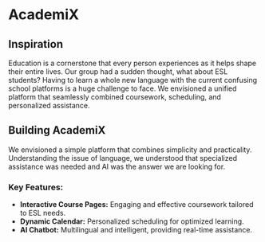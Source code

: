 # AcademiX

## **Inspiration**
Education is a cornerstone that every person experiences as it helps shape their entire lives. Our group had a sudden thought, what about ESL students? Having to learn a whole new language with the current confusing school platforms is a huge challenge to face. We envisioned a unified platform that seamlessly combined coursework, scheduling, and personalized assistance.

## **Building AcademiX**
We envisioned a simple platform that combines simplicity and practicality. Understanding the issue of language, we understood that specialized assistance was needed and AI was the answer we are looking for.

### **Key Features:**
- **Interactive Course Pages:** Engaging and effective coursework tailored to ESL needs.
- **Dynamic Calendar:** Personalized scheduling for optimized learning.
- **AI Chatbot:** Multilingual and intelligent, providing real-time assistance.
